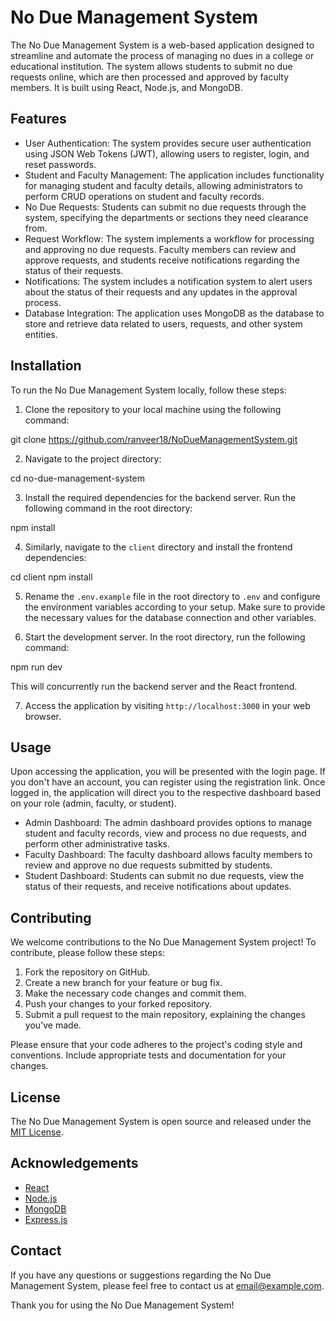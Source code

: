 # No Due Management System

The No Due Management System is a web-based application designed to streamline and automate the process of managing no dues in a college or educational institution. The system allows students to submit no due requests online, which are then processed and approved by faculty members. It is built using React, Node.js, and MongoDB.

## Features

- User Authentication: The system provides secure user authentication using JSON Web Tokens (JWT), allowing users to register, login, and reset passwords.
- Student and Faculty Management: The application includes functionality for managing student and faculty details, allowing administrators to perform CRUD operations on student and faculty records.
- No Due Requests: Students can submit no due requests through the system, specifying the departments or sections they need clearance from.
- Request Workflow: The system implements a workflow for processing and approving no due requests. Faculty members can review and approve requests, and students receive notifications regarding the status of their requests.
- Notifications: The system includes a notification system to alert users about the status of their requests and any updates in the approval process.
- Database Integration: The application uses MongoDB as the database to store and retrieve data related to users, requests, and other system entities.

## Installation

To run the No Due Management System locally, follow these steps:

1. Clone the repository to your local machine using the following command:

git clone https://github.com/ranveer18/NoDueManagementSystem.git


2. Navigate to the project directory:


cd no-due-management-system


3. Install the required dependencies for the backend server. Run the following command in the root directory:


npm install


4. Similarly, navigate to the `client` directory and install the frontend dependencies:

cd client
npm install


5. Rename the `.env.example` file in the root directory to `.env` and configure the environment variables according to your setup. Make sure to provide the necessary values for the database connection and other variables.

6. Start the development server. In the root directory, run the following command:

npm run dev


This will concurrently run the backend server and the React frontend.

7. Access the application by visiting `http://localhost:3000` in your web browser.

## Usage

Upon accessing the application, you will be presented with the login page. If you don't have an account, you can register using the registration link. Once logged in, the application will direct you to the respective dashboard based on your role (admin, faculty, or student).

- Admin Dashboard: The admin dashboard provides options to manage student and faculty records, view and process no due requests, and perform other administrative tasks.
- Faculty Dashboard: The faculty dashboard allows faculty members to review and approve no due requests submitted by students.
- Student Dashboard: Students can submit no due requests, view the status of their requests, and receive notifications about updates.

## Contributing

We welcome contributions to the No Due Management System project! To contribute, please follow these steps:

1. Fork the repository on GitHub.
2. Create a new branch for your feature or bug fix.
3. Make the necessary code changes and commit them.
4. Push your changes to your forked repository.
5. Submit a pull request to the main repository, explaining the changes you've made.

Please ensure that your code adheres to the project's coding style and conventions. Include appropriate tests and documentation for your changes.

## License

The No Due Management System is open source and released under the [MIT License](LICENSE).

## Acknowledgements

- [React](https://reactjs.org/)
- [Node.js](https://nodejs.org/)
- [MongoDB](https://www.mongodb.com/)
- [Express.js](https://expressjs.com/)

## Contact

If you have any questions or suggestions regarding the No Due Management System, please feel free to contact us at [email@example.com](mailto:email@example.com).

Thank you for using the No Due Management System!
